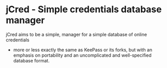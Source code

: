 jCred - Simple credentials database manager
===========================================

jCred aims to be a simple, manager for a simple database of online credentials
- more or less exactly the same as KeePass or its forks, but with an emphasis
on portability and an uncomplicated and well-specified database format.
